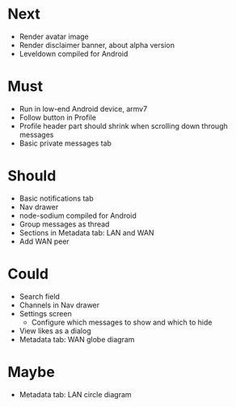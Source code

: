 # Next

- Render avatar image
- Render disclaimer banner, about alpha version
- Leveldown compiled for Android

# Must

- Run in low-end Android device, armv7
- Follow button in Profile
- Profile header part should shrink when scrolling down through messages
- Basic private messages tab

# Should

- Basic notifications tab
- Nav drawer
- node-sodium compiled for Android
- Group messages as thread
- Sections in Metadata tab: LAN and WAN
- Add WAN peer

# Could

- Search field
- Channels in Nav drawer
- Settings screen
  - Configure which messages to show and which to hide
- View likes as a dialog
- Metadata tab: WAN globe diagram

# Maybe

- Metadata tab: LAN circle diagram
